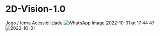 # 2D-Vision-1.0
Jogo / tema Acessibilidade
![WhatsApp Image 2022-10-31 at 17 44 47](https://user-images.githubusercontent.com/112445951/200193108-7176b42c-6f51-42a4-8017-afe3cea35ce6.jpeg)
![2022-10-31](https://user-images.githubusercontent.com/112445951/200193160-49fb5d62-27b5-44d2-b975-5cdd5ca68f53.png)
